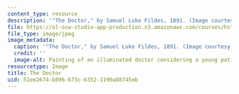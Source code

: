 ```yaml
---
content_type: resource
description: '"The Doctor," by Samuel Luke Fildes, 1891. (Image courtesy of Wikipedia.)'
file: https://ol-ocw-studio-app-production.s3.amazonaws.com/courses/hst-935-narrative-ethics-literary-texts-and-moral-issues-in-medicine-january-iap-2007/51ee2674b896673c63521190a88745eb_hst-935iap07.jpg
file_type: image/jpeg
image_metadata:
  caption: '"The Doctor," by Samuel Luke Fildes, 1891. (Image courtesy of [Wikipedia](http://en.wikipedia.org/wiki/Luke_Fildes).)'
  credit: ''
  image-alt: Painting of an illuminated doctor considering a young patient.
resourcetype: Image
title: The Doctor
uid: 51ee2674-b896-673c-6352-1190a88745eb
---
```

